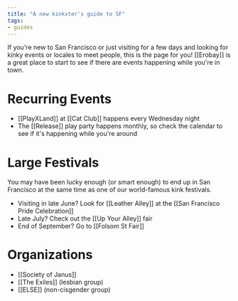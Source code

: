 ```yaml
---
title: "A new kinkster's guide to SF"
tags:
- guides
---
```


If you're new to San Francisco or just visiting for a few days and looking for kinky events or locales to meet people, this is the page for you! [[Erobay]] is a great place to start to see if there are events happening while you're in town.

# Recurring Events
- [[PlayXLand]] at [[Cat Club]] happens every Wednesday night
- The [[Release]] play party happens monthly, so check the calendar to see if it's happening while you're around

# Large Festivals
You may have been lucky enough (or smart enough) to end up in San Francisco at the same time as one of our world-famous kink festivals.
- Visiting in late June? Look for [[Leather Alley]] at the [[San Francisco Pride Celebration]]
- Late July? Check out the [[Up Your Alley]] fair
- End of September? Go to [[Folsom St Fair]]

# Organizations
- [[Society of Janus]]
- [[The Exiles]] (lesbian group)
- [[ELSE]] (non-cisgender group)